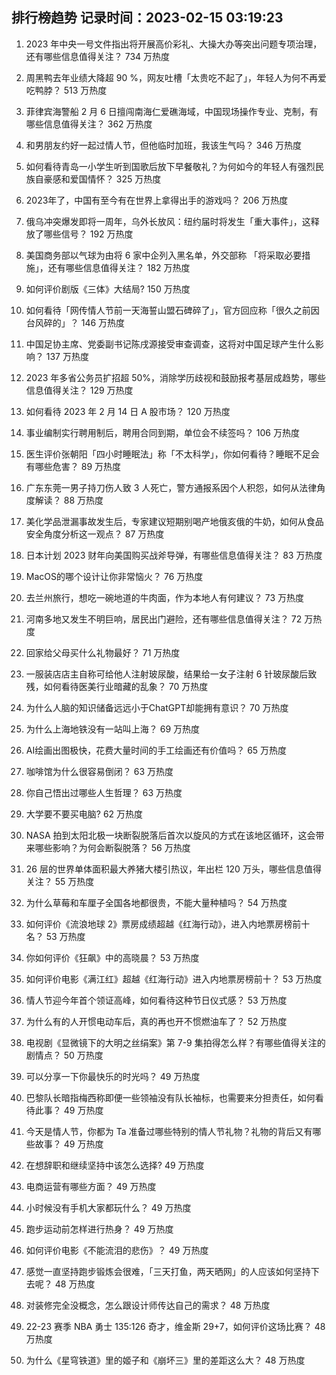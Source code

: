 
## 排行榜趋势 记录时间：2023-02-15 03:19:23
  
  1. 2023 年中央一号文件指出将开展高价彩礼、大操大办等突出问题专项治理，还有哪些信息值得关注？ 734 万热度
    
  2. 周黑鸭去年业绩大降超 90 %，网友吐槽「太贵吃不起了」，年轻人为何不再爱吃鸭脖？ 513 万热度
    
  3. 菲律宾海警船 2 月 6 日擅闯南海仁爱礁海域，中国现场操作专业、克制，有哪些信息值得关注？ 362 万热度
    
  4. 和男朋友约好一起过情人节，但他临时加班，我该生气吗？ 346 万热度
    
  5. 如何看待青岛一小学生听到国歌后放下早餐敬礼？为何如今的年轻人有强烈民族自豪感和爱国情怀？ 325 万热度
    
  6. 2023年了，中国有至今有在世界上拿得出手的游戏吗？ 206 万热度
    
  7. 俄乌冲突爆发即将一周年，乌外长放风：纽约届时将发生「重大事件」，这释放了哪些信号？ 192 万热度
    
  8. 美国商务部以气球为由将 6 家中企列入黑名单，外交部称 「将采取必要措施」，还有哪些信息值得关注？ 182 万热度
    
  9. 如何评价剧版《三体》大结局? 150 万热度
    
  10. 如何看待「网传情人节前一天海誓山盟石碑碎了」，官方回应称「很久之前因台风碎的」？ 146 万热度
    
  11. 中国足协主席、党委副书记陈戌源接受审查调查，这将对中国足球产生什么影响？ 137 万热度
    
  12. 2023 年多省公务员扩招超 50%，消除学历歧视和鼓励报考基层成趋势，哪些信息值得关注？ 129 万热度
    
  13. 如何看待 2023 年 2 月 14 日 A 股市场？ 120 万热度
    
  14. 事业编制实行聘用制后，聘用合同到期，单位会不续签吗？ 106 万热度
    
  15. 医生评价张朝阳「四小时睡眠法」称「不太科学」，你如何看待？睡眠不足会有哪些危害？ 89 万热度
    
  16. 广东东莞一男子持刀伤人致 3 人死亡，警方通报系因个人积怨，如何从法律角度解读？ 88 万热度
    
  17. 美化学品泄漏事故发生后，专家建议短期别喝产地俄亥俄的牛奶，如何从食品安全角度分析这一观点？ 87 万热度
    
  18. 日本计划 2023 财年向美国购买战斧导弹，有哪些信息值得关注？ 83 万热度
    
  19. MacOS的哪个设计让你非常恼火？ 76 万热度
    
  20. 去兰州旅行，想吃一碗地道的牛肉面，作为本地人有何建议？ 73 万热度
    
  21. 河南多地又发生不明巨响，居民出门避险，还有哪些信息值得关注？ 72 万热度
    
  22. 回家给父母买什么礼物最好？ 71 万热度
    
  23. 一服装店店主自称可给他人注射玻尿酸，结果给一女子注射 6 针玻尿酸后致残，如何看待医美行业暗藏的乱象？ 70 万热度
    
  24. 为什么人脑的知识储备远远小于ChatGPT却能拥有意识？ 70 万热度
    
  25. 为什么上海地铁没有一站叫上海？ 69 万热度
    
  26. AI绘画出图极快，花费大量时间的手工绘画还有价值吗？ 65 万热度
    
  27. 咖啡馆为什么很容易倒闭？ 63 万热度
    
  28. 你自己悟出过哪些人生哲理？ 63 万热度
    
  29. 大学要不要买电脑? 62 万热度
    
  30. NASA 拍到太阳北极一块断裂脱落后首次以旋风的方式在该地区循环，这会带来哪些影响？为何会断裂脱落？ 56 万热度
    
  31. 26 层的世界单体面积最大养猪大楼引热议，年出栏 120 万头，哪些信息值得关注？ 55 万热度
    
  32. 为什么草莓和车厘子全国各地都很贵，不能大量种植吗？ 54 万热度
    
  33. 如何评价《流浪地球 2》票房成绩超越《红海行动》，进入内地票房榜前十名？ 53 万热度
    
  34. 你如何评价《狂飙》中的高晓晨？ 53 万热度
    
  35. 如何评价电影《满江红》超越《红海行动》进入内地票房榜前十？ 53 万热度
    
  36. 情人节迎今年首个领证高峰，如何看待这种节日仪式感？ 53 万热度
    
  37. 为什么有的人开惯电动车后，真的再也开不惯燃油车了？ 52 万热度
    
  38. 电视剧《显微镜下的大明之丝绢案》第 7-9 集拍得怎么样？有哪些值得关注的剧情点？ 50 万热度
    
  39. 可以分享一下你最快乐的时光吗？ 49 万热度
    
  40. 巴黎队长暗指梅西称即便一些领袖没有队长袖标，也需要来分担责任，如何看待此事？ 49 万热度
    
  41. 今天是情人节，你都为 Ta 准备过哪些特别的情人节礼物？礼物的背后又有哪些故事？ 49 万热度
    
  42. 在想辞职和继续坚持中该怎么选择? 49 万热度
    
  43. 电商运营有哪些方面？ 49 万热度
    
  44. 小时候没有手机大家都玩什么？ 49 万热度
    
  45. 跑步运动前怎样进行热身？ 49 万热度
    
  46. 如何评价电影《不能流泪的悲伤》？ 49 万热度
    
  47. 感觉一直坚持跑步锻炼会很难，「三天打鱼，两天晒网」的人应该如何坚持下去呢？ 48 万热度
    
  48. 对装修完全没概念，怎么跟设计师传达自己的需求？ 48 万热度
    
  49. 22-23 赛季 NBA 勇士 135:126 奇才，维金斯 29+7，如何评价这场比赛？ 48 万热度
    
  50. 为什么《星穹铁道》里的姬子和《崩坏三》里的差距这么大？ 48 万热度
    